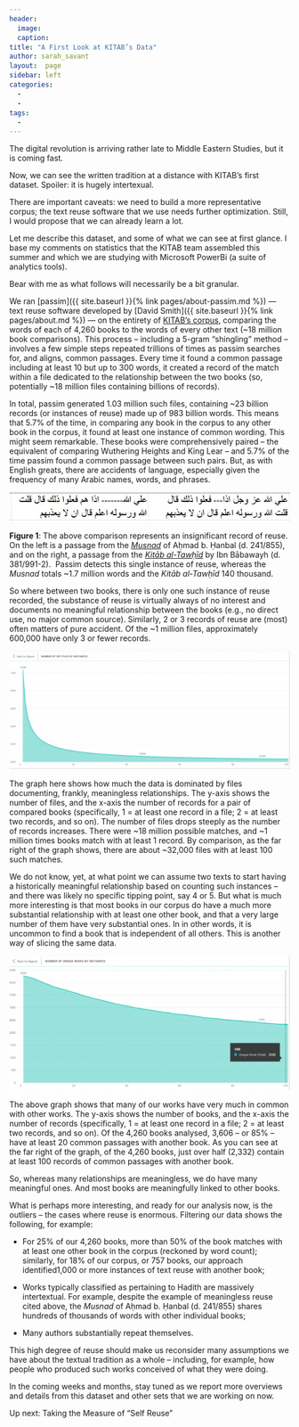 ```yaml
---
header:
  image: 
  caption: 
title: "A First Look at KITAB’s Data"			
author: sarah_savant		
layout:	 page
sidebar: left
categories:
  - 
  - 
tags:
  - 
---
```




The digital revolution is arriving rather late to Middle Eastern Studies, but it is coming fast.



Now, we can see the written tradition at a distance with KITAB’s first dataset. Spoiler: it is hugely intertexual.



There are important caveats: we need to build a more representative corpus; the text reuse software that we use needs further optimization. Still, I would propose that we can already learn a lot.



Let me describe this dataset, and some of what we can see at first glance. I base my comments on statistics that the KITAB team assembled this summer and which we are studying with Microsoft PowerBi (a suite of analytics tools).



Bear with me as what follows will necessarily be a bit granular.



We ran [passim]({{ site.baseurl }}{% link pages/about-passim.md %}) — text reuse software developed by [David Smith]({{ site.baseurl }}{% link pages/about.md %}) — on the entirety of [KITAB’s corpus](https://github.com/OpenITI/), comparing the words of each of 4,260 books to the words of every other text (\~18 million book comparisons). This process – including a 5-gram “shingling” method – involves a few simple steps repeated trillions of times as passim searches for, and aligns, common passages. Every time it found a common passage including at least 10 but up to 300 words, it created a record of the match within a file dedicated to the relationship between the two books (so, potentially \~18 million files containing billions of records).



In total, passim generated 1.03 million such files, containing \~23 billion records (or instances of reuse) made up of 983 billion words. This means that 5.7% of the time, in comparing any book in the corpus to any other book in the corpus, it found at least one instance of common wording. This might seem remarkable. These books were comprehensively paired – the equivalent of comparing Wuthering Heights and King Lear – and 5.7% of the time passim found a common passage between such pairs. But, as with English greats, there are accidents of language, especially given the frequency of many Arabic names, words, and phrases.



![Image](/images/old_posts/Musnad_Tawhid.jpg)



**Figure 1**: The above comparison represents an insignificant record of reuse. On the left is a passage from the [*Musnad*](https://github.com/OpenITI/0250AH/blob/master/data/0241IbnHanbal/0241IbnHanbal.Musnad/0241IbnHanbal.Musnad.JK000145-ara1) of Aḥmad b. Ḥanbal (d. 241/855), and on the right, a passage from the [*Kitāb al-Tawḥīd*](https://github.com/OpenITI/0400AH/blob/master/data/0381IbnBabawayh/0381IbnBabawayh.Tawhid/0381IbnBabawayh.Tawhid.Shia001136-ara1) by Ibn Bābawayh (d. 381/991-2).  Passim detects this single instance of reuse, whereas the *Musnad* totals \~1.7 million words and the *Kitāb al-Tawḥīd* 140 thousand.



So where between two books, there is only one such instance of reuse recorded, the substance of reuse is virtually always of no interest and documents no meaningful relationship between the books (e.g., no direct use, no major common source). Similarly, 2 or 3 records of reuse are (most) often matters of pure accident. Of the \~1 million files, approximately 600,000 have only 3 or fewer records.



![Image](/images/old_posts/srtfilesByinstances-1024x432.png)



The graph here shows how much the data is dominated by files documenting, frankly, meaningless relationships. The y-axis shows the number of files, and the x-axis the number of records for a pair of compared books (specifically, 1 = at least one record in a file; 2 = at least two records, and so on). The number of files drops steeply as the number of records increases. There were \~18 million possible matches, and \~1 million times books match with at least 1 record. By comparison, as the far right of the graph shows, there are about \~32,000 files with at least 100 such matches.



We do not know, yet, at what point we can assume two texts to start having a historically meaningful relationship based on counting such instances – and there was likely no specific tipping point, say 4 or 5. But what is much more interesting is that most books in our corpus do have a much more substantial relationship with at least one other book, and that a very large number of them have very substantial ones. In in other words, it is uncommon to find a book that is independent of all others. This is another way of slicing the same data.



![Image](/images/old_posts/bookbyinstances-2-1024x491.png)



The above graph shows that many of our works have very much in common with other works. The y-axis shows the number of books, and the x-axis the number of records (specifically, 1 = at least one record in a file; 2 = at least two records, and so on). Of the 4,260 books analysed, 3,606 – or 85% – have at least 20 common passages with another book. As you can see at the far right of the graph, of the 4,260 books, just over half (2,332) contain at least 100 records of common passages with another book.



So, whereas many relationships are meaningless, we do have many meaningful ones. And most books are meaningfully linked to other books.



What is perhaps more interesting, and ready for our analysis now, is the outliers – the cases where reuse is enormous. Filtering our data shows the following, for example:



-   For 25% of our 4,260 books, more than 50% of the book matches with at least one other book in the corpus (reckoned by word count); similarly, for 18% of our corpus, or 757 books, our approach identified1,000 or more instances of text reuse with another book;

-   Works typically classified as pertaining to Hadith are massively intertextual. For example, despite the example of meaningless reuse cited above, the *Musnad* of Aḥmad b. Ḥanbal (d. 241/855) shares hundreds of thousands of words with other individual books;

-   Many authors substantially repeat themselves.



This high degree of reuse should make us reconsider many assumptions we have about the textual tradition as a whole – including, for example, how people who produced such works conceived of what they were doing.



In the coming weeks and months, stay tuned as we report more overviews and details from this dataset and other sets that we are working on now.



Up next: Taking the Measure of “Self Reuse”

































